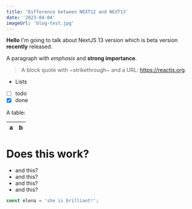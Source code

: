 ```yaml
---
title: 'Difference between NEXT12 and NEXT13'
date: '2023-04-04'
imageUrl: 'blog-test.jpg'
---
```


**Hello**
I'm going to talk about NextJS 13 version which is beta version **recently** released.

A paragraph with _emphasis_ and **strong importance**.

> A block quote with ~strikethrough~ and a URL: https://reactjs.org.

- Lists
- [ ] todo
- [x] done

A table:

| a   | b   |
| --- | --- |

<h1>Does this work?</h1>
<ul>
	<li>and this?</li>
	<li>and this?</li>
	<li>and this?</li>
	<li>and this?</li>
</ul>

```js
const elena = 'she is brilliant!';
```

